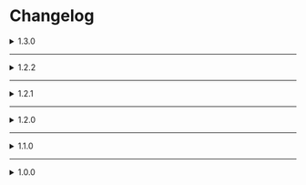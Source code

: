 # Changelog

<details>
<summary>1.3.0</summary>

## Added
- local pitch fluctuation to make shouting 'Yippee!' more fun.
- Dead players may now be heard by alive players (very silently)
- Config that dictates whether or not dead players can yippe to alive players [Default: on]
- Config that dictates whether or not dead players alert Enemies [Default: off]
- Config that allows 'Yippee!'s to fluctuate in pitch when shouted. [Default: on]
- Config that allows 'Yippee!'s to overlap instead of restarting [Default: off]
- Added more logging entries for these events.

## Changed
- Updated Csync Dependency from 1.0.7 to 1.0.8
- Confetti now scales down over time, looks really nice!
- Confetti now spawns in a circle around the player using noise to add a more 'weightless' feeling.
- Reworked a majority of the networking code.
- Certain config names changed

</details>
<hr>

<details>
<summary>1.2.2</summary>

## Changed

- Patched an issue where using chat could cause an unexpected 'Yippee!' to be shouted. [(Issue #1)](https://github.com/QuadMesh/QMLC_YippeeKeyMod/issues/1)
- Patched an issue where stray confetti was spawned when dead players used 'Yippee!

</details>
<hr>
<details>
<summary>1.2.1</summary>

## Changed

- Updated Csync Dependency from 1.0.6 to 1.0.7
- Updated changelog file to fix spelling mistakes

</details>
<hr>
<details>
<summary>1.2.0</summary>

## Added

- Dead players can now 'Yippee' to eachother!
- Cooldown config for those who dislike spamming. Please note: this is Host controlled, make sure to ask the host to enable cooldowns if you really dislike it. Cooldown is **OFF** by default
- Cooldown time for set cooldown, defaults to 2 seconds.

## Changed

- changed 'Yippee' sound to one with less clicky audio

### Enjoy!!

</details>
<hr>

<details>
<summary>1.1.0</summary>

## Added

- Walkie talkie now transmits the sound when shouting 'Yippee!' (minor oversight, my bad!)
- Added config value for the volume of shouting 'Yippee!'.
- Added config value for how far the EnemyAI detection range is when shouting 'Yippee! (if enabled)
- Added config value for how loud the EnemyAI detection volume is when shouting 'Yippee! (if enabled)
- Added syncing to config values using Csync. This means that no matter what your config file is, everything marked with '(HOST ONLY)' will be synced when playing online or in a LAN.

## Changed

- Confetti spam has been reduced, but can be re-enabled in the configs for those who desperately want to cause confetti rain.

</details>
<hr>
<details>
<summary>1.0.0</summary>

## Added

- Yippee Key (Configurable)
- Notify enemies on 'Yippee' (Configurable)
- Confetti (Configurable)
- Debug messages (Configurable)

</details>
